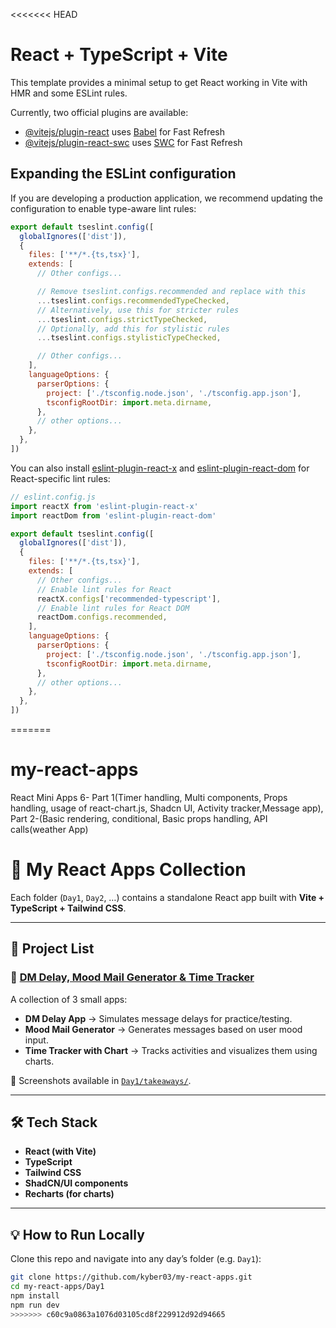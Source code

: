 <<<<<<< HEAD
# React + TypeScript + Vite

This template provides a minimal setup to get React working in Vite with HMR and some ESLint rules.

Currently, two official plugins are available:

- [@vitejs/plugin-react](https://github.com/vitejs/vite-plugin-react/blob/main/packages/plugin-react) uses [Babel](https://babeljs.io/) for Fast Refresh
- [@vitejs/plugin-react-swc](https://github.com/vitejs/vite-plugin-react/blob/main/packages/plugin-react-swc) uses [SWC](https://swc.rs/) for Fast Refresh

## Expanding the ESLint configuration

If you are developing a production application, we recommend updating the configuration to enable type-aware lint rules:

```js
export default tseslint.config([
  globalIgnores(['dist']),
  {
    files: ['**/*.{ts,tsx}'],
    extends: [
      // Other configs...

      // Remove tseslint.configs.recommended and replace with this
      ...tseslint.configs.recommendedTypeChecked,
      // Alternatively, use this for stricter rules
      ...tseslint.configs.strictTypeChecked,
      // Optionally, add this for stylistic rules
      ...tseslint.configs.stylisticTypeChecked,

      // Other configs...
    ],
    languageOptions: {
      parserOptions: {
        project: ['./tsconfig.node.json', './tsconfig.app.json'],
        tsconfigRootDir: import.meta.dirname,
      },
      // other options...
    },
  },
])
```

You can also install [eslint-plugin-react-x](https://github.com/Rel1cx/eslint-react/tree/main/packages/plugins/eslint-plugin-react-x) and [eslint-plugin-react-dom](https://github.com/Rel1cx/eslint-react/tree/main/packages/plugins/eslint-plugin-react-dom) for React-specific lint rules:

```js
// eslint.config.js
import reactX from 'eslint-plugin-react-x'
import reactDom from 'eslint-plugin-react-dom'

export default tseslint.config([
  globalIgnores(['dist']),
  {
    files: ['**/*.{ts,tsx}'],
    extends: [
      // Other configs...
      // Enable lint rules for React
      reactX.configs['recommended-typescript'],
      // Enable lint rules for React DOM
      reactDom.configs.recommended,
    ],
    languageOptions: {
      parserOptions: {
        project: ['./tsconfig.node.json', './tsconfig.app.json'],
        tsconfigRootDir: import.meta.dirname,
      },
      // other options...
    },
  },
])
```
=======
# my-react-apps
React Mini Apps 6- Part 1(Timer handling, Multi components, Props handling, usage of react-chart.js, Shadcn UI, Activity tracker,Message app), Part 2-(Basic rendering, conditional, Basic props handling, API calls(weather App)

# 🚀 My React Apps Collection
Each folder (`Day1`, `Day2`, …) contains a standalone React app built with **Vite + TypeScript + Tailwind CSS**.

---

## 📂 Project List

### 🔹 [DM Delay, Mood Mail Generator & Time Tracker](./Day1)
A collection of 3 small apps:
- **DM Delay App** → Simulates message delays for practice/testing.  
- **Mood Mail Generator** → Generates messages based on user mood input.  
- **Time Tracker with Chart** → Tracks activities and visualizes them using charts.  

📸 Screenshots available in [`Day1/takeaways/`](./Day1/takeaways).

---

## 🛠️ Tech Stack
- **React (with Vite)**
- **TypeScript**
- **Tailwind CSS**
- **ShadCN/UI components**
- **Recharts (for charts)**

---

## 💡 How to Run Locally

Clone this repo and navigate into any day’s folder (e.g. `Day1`):

```bash
git clone https://github.com/kyber03/my-react-apps.git
cd my-react-apps/Day1
npm install
npm run dev
>>>>>>> c60c9a0863a1076d03105cd8f229912d92d94665
